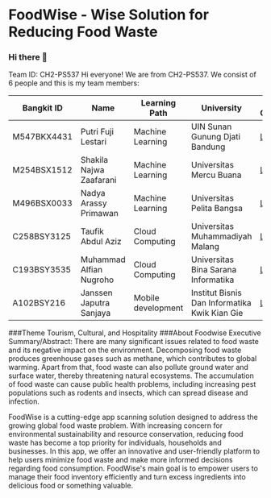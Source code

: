 # FoodWise - Wise Solution for Reducing Food Waste

### Hi there 👋
Team ID: CH2-PS537 Hi everyone! We are from CH2-PS537. We consist of 6 people and this is my team members:

| Bangkit ID    | Name                        | Learning Path        | University                                     | Let's Connect                    |
| ------------- | --------------------------- | -------------------- | ---------------------------------------------- | -------------------------------- |
| M547BKX4431   | Putri Fuji Lestari          |  Machine Learning    |  UIN Sunan Gunung Djati Bandung                |      [LinkedIn](https://www.linkedin.com/in/putri-fuji-lestari-4843a4255/)               |
| M254BSX1512   | Shakila Najwa Zaafarani     |  Machine Learning    | Universitas Mercu Buana                        |      [LinkedIn](https://www.linkedin.com/in/shakilanz/)               |
| M496BSX0033   | Nadya Arassy Primawan       |  Machine Learning    | Universitas Pelita Bangsa                      |      [LinkedIn](https://www.linkedin.com/in/nadya-arassy-primawan/)               |
| C258BSY3125   | Taufik Abdul Aziz           |  Cloud Computing     | Universitas Muhammadiyah Malang                |      [LinkedIn](https://www.linkedin.com/in/taufik-abdul-aziz-7537b6237/)               |
| C193BSY3535   | Muhammad Alfian Nugroho     |  Cloud Computing     | Universitas Bina Sarana Informatika            |      [LinkedIn](https://www.linkedin.com/in/fianngr/)               |
| A102BSY216    | Janssen Japutra Sanjaya     |  Mobile development  |  Institut Bisnis Dan Informatika Kwik Kian Gie |      [LinkedIn]()               |

###Theme
Tourism, Cultural, and Hospitality
###About Foodwise
Executive Summary/Abstract:
There are many significant issues related to food waste and its negative impact on the environment. Decomposing food waste produces greenhouse gases such as methane, which contributes to global warming. Apart from that, food waste can also pollute ground water and surface water, thereby threatening natural ecosystems. The accumulation of food waste can cause public health problems, including increasing pest populations such as rodents and insects, which can spread disease and infection.

FoodWise is a cutting-edge app scanning solution designed to address the growing global food waste problem. With increasing concern for environmental sustainability and resource conservation, reducing food waste has become a top priority for individuals, households and businesses. In this app, we offer an innovative and user-friendly platform to help users minimize food waste and make more informed decisions regarding food consumption. FoodWise's main goal is to empower users to manage their food inventory efficiently and turn excess ingredients into delicious food or something valuable.
